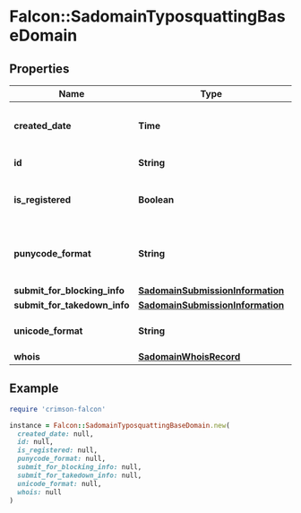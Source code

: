 # Falcon::SadomainTyposquattingBaseDomain

## Properties

| Name | Type | Description | Notes |
| ---- | ---- | ----------- | ----- |
| **created_date** | **Time** | The date when the domain was registered | [optional] |
| **id** | **String** | The ID of the domain |  |
| **is_registered** | **Boolean** | Whether the domain has a valid Whois record |  |
| **punycode_format** | **String** | The Punycode representation of the domain, i.e. starting with &#x60;xn--&#x60; |  |
| **submit_for_blocking_info** | [**SadomainSubmissionInformation**](SadomainSubmissionInformation.md) |  | [optional] |
| **submit_for_takedown_info** | [**SadomainSubmissionInformation**](SadomainSubmissionInformation.md) |  | [optional] |
| **unicode_format** | **String** | The Unicode representation of the domain |  |
| **whois** | [**SadomainWhoisRecord**](SadomainWhoisRecord.md) |  | [optional] |

## Example

```ruby
require 'crimson-falcon'

instance = Falcon::SadomainTyposquattingBaseDomain.new(
  created_date: null,
  id: null,
  is_registered: null,
  punycode_format: null,
  submit_for_blocking_info: null,
  submit_for_takedown_info: null,
  unicode_format: null,
  whois: null
)
```

